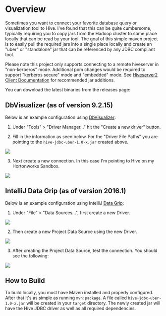 # Overview
Sometimes you want to connect your favorite database query or visualization tool to Hive. I've found that this can be quite cumbersome, typically requiring you to copy jars from the Hadoop cluster to some place locally that can be read by your tool. The goal of this simple maven project is to easily pull the required jars into a single place locally and create an "uber" or "standalone" jar that can be referenced by any JDBC compliant tool.

Please note this project only supports connecting to a remote hiveserver in "non-kerberos" mode.  Additional pom changes would be required to support "kerberos secure" mode and "embedded" mode.  See [Hiveserver2 Client Documentation](https://cwiki.apache.org/confluence/display/Hive/HiveServer2+Clients#HiveServer2Clients-JDBC) for recommended jar additions.

You can download the latest binaries from the releases page: [](https://github.com/timveil/hive-jdbc-uber-jar/releases)

## DbVisualizer (as of version 9.2.15)
Below is an example configuration using [DbVisualizer](http://www.dbvis.com/):

1. Under "Tools" > "Driver Manager..." hit the "Create a new driver" button.

2. Fill in the information as seen below.  For the "Driver File Paths" you are pointing to the `hive-jdbc-uber-1.0-x.jar` created above.

![](https://github.com/timveil/hive-jdbc-uber-jar/blob/master/images/driver.png)

3. Next create a new connection.  In this case I'm pointing to Hive on my Hortonworks Sandbox.

![](https://github.com/timveil/hive-jdbc-uber-jar/blob/master/images/connection.png)

## IntelliJ Data Grip (as of version 2016.1)
Below is an example configuration using IntelliJ [Data Grip](https://www.jetbrains.com/datagrip/):

1. Under "File" > "Data Sources...", first create a new Driver.

![](https://github.com/timveil/hive-jdbc-uber-jar/blob/master/images/intellij-driver.png)

2. Then create a new Project Data Source using the new Driver.

![](https://github.com/timveil/hive-jdbc-uber-jar/blob/master/images/intellij-connection.png)

3. After creating the Project Data Source, test the connection.  You should see the following:

![](https://github.com/timveil/hive-jdbc-uber-jar/blob/master/images/intellij-connection-test.png)

## How to Build
To build locally, you must have Maven installed and properly configured.  After that it's as simple as running `mvn:package`.  A file called `hive-jdbc-uber-1.0-x.jar` will be created in your `target` directory.  The newly created jar will have the Hive JDBC driver as well as all required dependencies.
